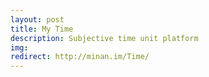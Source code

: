 ```yaml
---
layout: post
title: My Time
description: Subjective time unit platform
img:
redirect: http://minan.im/Time/
---
```

